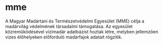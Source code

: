 # mme
 A Magyar Madártani és Természetvédelmi Egyesület (MME) célja a madárvilág védelmének társadalmi támogatása. Az egyesület közreműködésével vízimadár adatbázist hoztak létre, melyben jellemzően vizes élőhelyeken előforduló madárfajok adatait rögzítik. 
